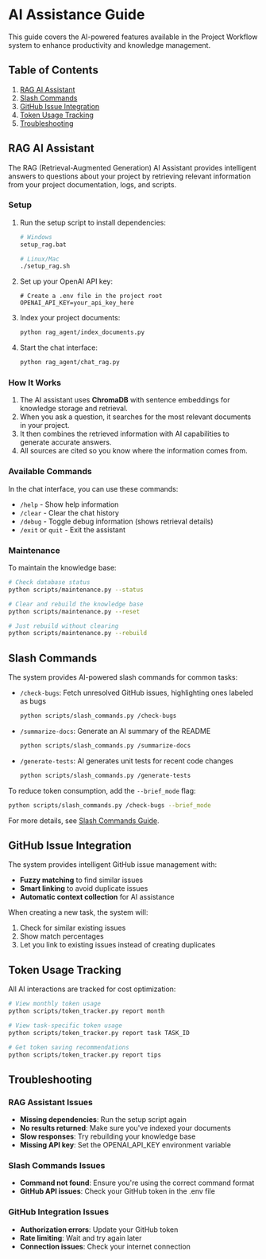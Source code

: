 # AI Assistance Guide

This guide covers the AI-powered features available in the Project Workflow system to enhance productivity and knowledge management.

## Table of Contents

1. [RAG AI Assistant](#rag-ai-assistant)
2. [Slash Commands](#slash-commands)
3. [GitHub Issue Integration](#github-issue-integration)
4. [Token Usage Tracking](#token-usage-tracking)
5. [Troubleshooting](#troubleshooting)

## RAG AI Assistant

The RAG (Retrieval-Augmented Generation) AI Assistant provides intelligent answers to questions about your project by retrieving relevant information from your project documentation, logs, and scripts.

### Setup

1. Run the setup script to install dependencies:
   ```bash
   # Windows
   setup_rag.bat
   
   # Linux/Mac
   ./setup_rag.sh
   ```

2. Set up your OpenAI API key:
   ```
   # Create a .env file in the project root
   OPENAI_API_KEY=your_api_key_here
   ```

3. Index your project documents:
   ```bash
   python rag_agent/index_documents.py
   ```

4. Start the chat interface:
   ```bash
   python rag_agent/chat_rag.py
   ```

### How It Works

1. The AI assistant uses **ChromaDB** with sentence embeddings for knowledge storage and retrieval.
2. When you ask a question, it searches for the most relevant documents in your project.
3. It then combines the retrieved information with AI capabilities to generate accurate answers.
4. All sources are cited so you know where the information comes from.

### Available Commands

In the chat interface, you can use these commands:
- `/help` - Show help information
- `/clear` - Clear the chat history
- `/debug` - Toggle debug information (shows retrieval details)
- `/exit` or `quit` - Exit the assistant

### Maintenance

To maintain the knowledge base:

```bash
# Check database status
python scripts/maintenance.py --status

# Clear and rebuild the knowledge base
python scripts/maintenance.py --reset

# Just rebuild without clearing
python scripts/maintenance.py --rebuild
```

## Slash Commands

The system provides AI-powered slash commands for common tasks:

- `/check-bugs`: Fetch unresolved GitHub issues, highlighting ones labeled as bugs
  ```bash
  python scripts/slash_commands.py /check-bugs
  ```

- `/summarize-docs`: Generate an AI summary of the README
  ```bash
  python scripts/slash_commands.py /summarize-docs
  ```

- `/generate-tests`: AI generates unit tests for recent code changes
  ```bash
  python scripts/slash_commands.py /generate-tests
  ```

To reduce token consumption, add the `--brief_mode` flag:
```bash
python scripts/slash_commands.py /check-bugs --brief_mode
```

For more details, see [Slash Commands Guide](slash_commands_guide.md).

## GitHub Issue Integration

The system provides intelligent GitHub issue management with:

- **Fuzzy matching** to find similar issues
- **Smart linking** to avoid duplicate issues
- **Automatic context collection** for AI assistance

When creating a new task, the system will:
1. Check for similar existing issues
2. Show match percentages
3. Let you link to existing issues instead of creating duplicates

## Token Usage Tracking

All AI interactions are tracked for cost optimization:

```bash
# View monthly token usage
python scripts/token_tracker.py report month

# View task-specific token usage
python scripts/token_tracker.py report task TASK_ID

# Get token saving recommendations
python scripts/token_tracker.py report tips
```

## Troubleshooting

### RAG Assistant Issues

- **Missing dependencies**: Run the setup script again
- **No results returned**: Make sure you've indexed your documents
- **Slow responses**: Try rebuilding your knowledge base
- **Missing API key**: Set the OPENAI_API_KEY environment variable

### Slash Commands Issues

- **Command not found**: Ensure you're using the correct command format
- **GitHub API issues**: Check your GitHub token in the .env file

### GitHub Integration Issues

- **Authorization errors**: Update your GitHub token
- **Rate limiting**: Wait and try again later
- **Connection issues**: Check your internet connection